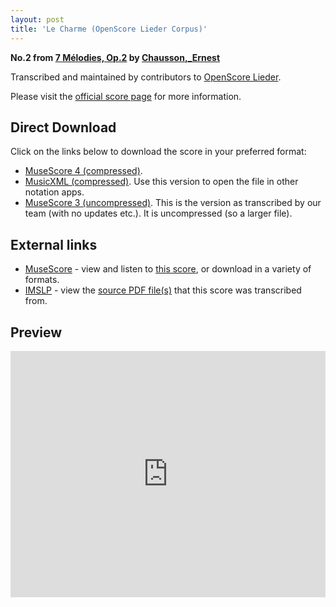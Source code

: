 ```yaml
---
layout: post
title: 'Le Charme (OpenScore Lieder Corpus)'
---
```


__No.2 from [7 Mélodies, Op.2](https://fourscoreandmore.org/openscore/lieder/Chausson,_Ernest/7_Mélodies,_Op.2/) by [Chausson,_Ernest](https://fourscoreandmore.org/openscore/lieder/Chausson,_Ernest)__

Transcribed and maintained by contributors to [OpenScore Lieder].

Please visit the [official score page] for more information.

[official score page]: https://musescore.com/openscore-lieder-corpus/scores/5077651
[OpenScore Lieder]: https://musescore.com/openscore-lieder-corpus

## Direct Download

Click on the links below to download the score in your preferred format:
- [MuseScore 4 (compressed)](https://github.com/openscore/lieder/blob/main/scores/Chausson,_Ernest/7_Mélodies,_Op.2/2_Le_Charme/lc5077651.mscz?raw=true).
- [MusicXML (compressed)](https://github.com/openscore/lieder/blob/main/scores/Chausson,_Ernest/7_Mélodies,_Op.2/2_Le_Charme/lc5077651.mxl?raw=true). Use this version to open the file in other notation apps.
- [MuseScore 3 (uncompressed)](https://github.com/openscore/lieder/blob/main/scores/Chausson,_Ernest/7_Mélodies,_Op.2/2_Le_Charme/lc5077651.mscx?raw=true). This is the version as transcribed by our team (with no updates etc.). It is uncompressed (so a larger file).

## External links

- [MuseScore] - view and listen to [this score][MuseScore], or download in a variety of formats.
- [IMSLP] - view the [source PDF file(s)][IMSLP] that this score was transcribed from.

[MuseScore]: https://musescore.com/score/5077651
[IMSLP]: https://imslp.org/wiki/Special:ReverseLookup/16897

## Preview

<iframe width="100%" height="394" src="https://musescore.com/openscore-lieder-corpus/scores/5077651/embed" frameborder="0" allowfullscreen allow="autoplay; fullscreen"></iframe>
